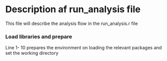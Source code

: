 # Description af run_analysis file
This file will describe the analysis flow in the run_analysis.r file

### Load libraries and prepare
Line 1- 10 prepares the environment on loading the relevant packages and set the working directory

### 
